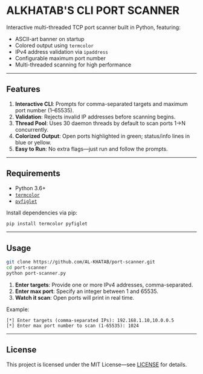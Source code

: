 # ALKHATAB'S CLI PORT SCANNER

Interactive multi-threaded TCP port scanner built in Python, featuring:

- ASCII-art banner on startup
- Colored output using `termcolor`
- IPv4 address validation via `ipaddress`
- Configurable maximum port number
- Multi-threaded scanning for high performance

---

## Features

1. **Interactive CLI**: Prompts for comma-separated targets and maximum port number (1–65535).  
2. **Validation**: Rejects invalid IP addresses before scanning begins.  
3. **Thread Pool**: Uses 30 daemon threads by default to scan ports 1→N concurrently.  
4. **Colorized Output**: Open ports highlighted in green; status/info lines in blue or yellow.  
5. **Easy to Run**: No extra flags—just run and follow the prompts.

---

## Requirements

- Python 3.6+  
- [`termcolor`](https://pypi.org/project/termcolor/)  
- [`pyfiglet`](https://pypi.org/project/pyfiglet/)  

Install dependencies via pip:

```bash
pip install termcolor pyfiglet
```

---

## Usage

```bash
git clone https://github.com/AL-KHATAB/port-scanner.git
cd port-scanner
python port-scanner.py
```

1. **Enter targets**: Provide one or more IPv4 addresses, comma-separated.
2. **Enter max port**: Specify an integer between 1 and 65535.
3. **Watch it scan**: Open ports will print in real time.

Example:

```text
[*] Enter targets (comma-separated IPs): 192.168.1.10,10.0.0.5
[*] Enter max port number to scan (1-65535): 1024
```

---

## License

This project is licensed under the MIT License—see [LICENSE](LICENSE) for details.


